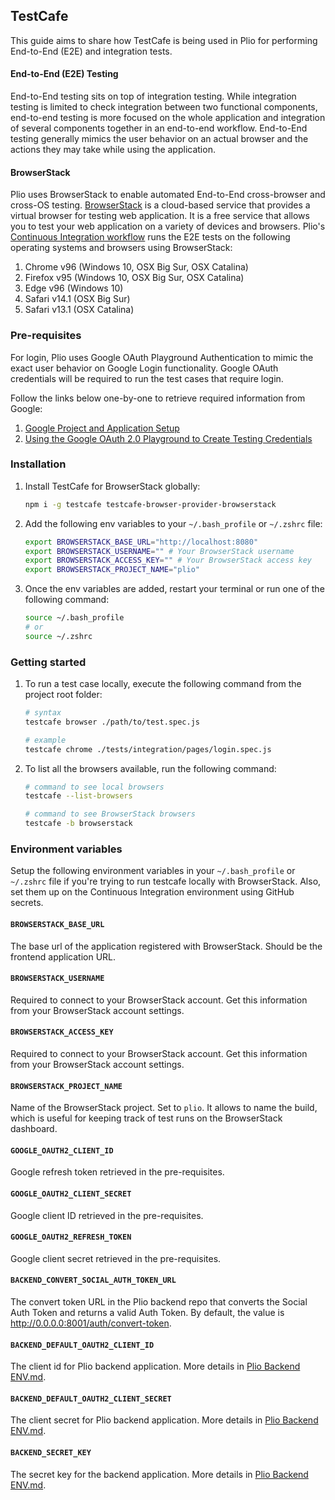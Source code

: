 ## TestCafe
This guide aims to share how TestCafe is being used in Plio for performing End-to-End (E2E) and integration tests.

#### End-to-End (E2E) Testing
End-to-End testing sits on top of integration testing. While integration testing is limited to check integration between two functional components, end-to-end testing is more focused on the whole application and integration of several components together in an end-to-end workflow.
End-to-End testing generally mimics the user behavior on an actual browser and the actions they may take while using the application.

#### BrowserStack
Plio uses BrowserStack to enable automated End-to-End cross-browser and cross-OS testing.
[BrowserStack](https://www.browserstack.com/) is a cloud-based service that provides a virtual browser for testing web application. It is a free service that allows you to test your web application on a variety of devices and browsers.
Plio's [Continuous Integration workflow](../.github/workflows/ci.yml) runs the E2E tests on the following operating systems and browsers using BrowserStack:
1. Chrome v96 (Windows 10, OSX Big Sur, OSX Catalina)
2. Firefox v95 (Windows 10, OSX Big Sur, OSX Catalina)
3. Edge v96 (Windows 10)
4. Safari v14.1 (OSX Big Sur)
5. Safari v13.1 (OSX Catalina)


### Pre-requisites
For login, Plio uses Google OAuth Playground Authentication to mimic the exact user behavior on Google Login functionality. Google OAuth credentials will be required to run the test cases that require login.

Follow the links below one-by-one to retrieve required information from Google:
1. [Google Project and Application Setup](https://docs.cypress.io/guides/testing-strategies/google-authentication#Google-Developer-Console-Setup)
2. [Using the Google OAuth 2.0 Playground to Create Testing Credentials](https://docs.cypress.io/guides/testing-strategies/google-authentication#Using-the-Google-OAuth-2-0-Playground-to-Create-Testing-Credentials)

### Installation
1. Install TestCafe for BrowserStack globally:
    ```sh
    npm i -g testcafe testcafe-browser-provider-browserstack
    ```

2. Add the following env variables to your `~/.bash_profile` or `~/.zshrc` file:
    ```sh
    export BROWSERSTACK_BASE_URL="http://localhost:8080"
    export BROWSERSTACK_USERNAME="" # Your BrowserStack username
    export BROWSERSTACK_ACCESS_KEY="" # Your BrowserStack access key
    export BROWSERSTACK_PROJECT_NAME="plio"
    ```

3. Once the env variables are added, restart your terminal or run one of the following command:
    ```sh
    source ~/.bash_profile
    # or
    source ~/.zshrc
    ```

### Getting started
1. To run a test case locally, execute the following command from the project root folder:
    ```sh
    # syntax
    testcafe browser ./path/to/test.spec.js

    # example
    testcafe chrome ./tests/integration/pages/login.spec.js
    ```
2. To list all the browsers available, run the following command:
    ```sh
    # command to see local browsers
    testcafe --list-browsers

    # command to see BrowserStack browsers
    testcafe -b browserstack
    ```


### Environment variables
Setup the following environment variables in your `~/.bash_profile` or `~/.zshrc` file if you're trying to run testcafe locally with BrowserStack. Also, set them up on the Continuous Integration environment using GitHub secrets.

#### `BROWSERSTACK_BASE_URL`
The base url of the application registered with BrowserStack. Should be the frontend application URL.

#### `BROWSERSTACK_USERNAME`
Required to connect to your BrowserStack account. Get this information from your BrowserStack account settings.

#### `BROWSERSTACK_ACCESS_KEY`
Required to connect to your BrowserStack account. Get this information from your BrowserStack account settings.

#### `BROWSERSTACK_PROJECT_NAME`
Name of the BrowserStack project. Set to `plio`. It allows to name the build, which is useful for keeping track of test runs on the BrowserStack dashboard.

#### `GOOGLE_OAUTH2_CLIENT_ID`
Google refresh token retrieved in the pre-requisites.

#### `GOOGLE_OAUTH2_CLIENT_SECRET`
Google client ID retrieved in the pre-requisites.

#### `GOOGLE_OAUTH2_REFRESH_TOKEN`
Google client secret retrieved in the pre-requisites.

#### `BACKEND_CONVERT_SOCIAL_AUTH_TOKEN_URL`
The convert token URL in the Plio backend repo that converts the Social Auth Token and returns a valid Auth Token. By default, the value is http://0.0.0.0:8001/auth/convert-token.

#### `BACKEND_DEFAULT_OAUTH2_CLIENT_ID`
The client id for Plio backend application. More details in [Plio Backend ENV.md](https://github.com/avantifellows/plio-backend/blob/master/docs/ENV.md#default_oauth2_client_id).

#### `BACKEND_DEFAULT_OAUTH2_CLIENT_SECRET`
The client secret for Plio backend application. More details in [Plio Backend ENV.md](https://github.com/avantifellows/plio-backend/blob/master/docs/ENV.md#default_oauth2_client_secret).

#### `BACKEND_SECRET_KEY`
The secret key for the backend application. More details in [Plio Backend ENV.md](https://github.com/avantifellows/plio-backend/blob/master/docs/ENV.md#secret_key).
